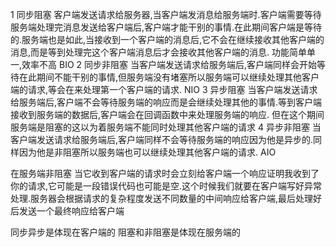 1 同步阻塞
  客户端发送请求给服务器,当客户端发消息给服务端时.客户端需要等待服务端处理完消息发送给客户端后,客户端才能干别的事情.在此期间客户端是等待的.服务端也是如此,当接收到一个客户端的消息后,它不会在继续接收其他客户端的消息,而是等到处理完这个客户端消息后才会接收其他客户端的消息.
 功能简单单一,效率不高
 BIO
2 同步非阻塞 当客户端发送请求给服务端后,客户端同样会开始等待在此期间不能干别的事情,但服务端没有堵塞所以服务端可以继续处理其他客户端的请求,等会在来处理第一个客户端的请求.
NIO
3 异步阻塞 当客户端发送请求给服务端后,客户端不会等待服务端的响应而是会继续处理其他的事情.等到客户端接收到服务端的数据后,客户端会在回调函数中来处理服务端的响应.
但在这个期间服务端是阻塞的这以为着服务端不能同时处理其他客户端的请求
4 异步非阻塞 当客户端发送请求给服务端后,客户端同样不会等待服务端的响应因为他是异步的.同样因为他是非阻塞所以服务端也可以继续处理其他客户端的请求.
AIO

在服务端非阻塞 当它收到客户端的请求时会立刻给客户端一个响应证明我收到了你的请求,它可能是一段错误代码也可能是空.这个时候我们就要在客户端写好异常处理.服务器会根据请求的复杂程度发送不同数量的中间响应给客户端,最后处理好后发送一个最终响应给客户端


同步异步是体现在客户端的
阻塞和非阻塞是体现在服务端的
